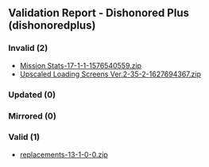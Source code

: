 ## Validation Report - Dishonored Plus (dishonoredplus)


### Invalid (2)
*  [Mission Stats-17-1-1-1576540559.zip](https://www.nexusmods.com/dishonored/mods/17/?tab=files&file_id=58)
*  [Upscaled Loading Screens Ver.2-35-2-1627694367.zip](https://www.nexusmods.com/dishonored/mods/35/?tab=files&file_id=91)
### Updated (0)
### Mirrored (0)
### Valid (1)
*  [replacements-13-1-0-0.zip](https://www.nexusmods.com/dishonored/mods/13/?tab=files&file_id=42)

